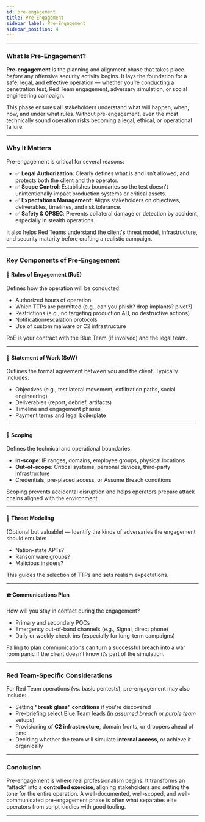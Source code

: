 ```yaml
---
id: pre-engagement
title: Pre-Engagement
sidebar_label: Pre-Engagement
sidebar_position: 4
---
```


---

### What Is Pre-Engagement?

**Pre-engagement** is the planning and alignment phase that takes place *before* any offensive security activity begins. It lays the foundation for a safe, legal, and effective operation — whether you’re conducting a penetration test, Red Team engagement, adversary simulation, or social engineering campaign.

This phase ensures all stakeholders understand what will happen, when, how, and under what rules. Without pre-engagement, even the most technically sound operation risks becoming a legal, ethical, or operational failure.

---

### Why It Matters

Pre-engagement is critical for several reasons:

- ✅ **Legal Authorization**: Clearly defines what is and isn’t allowed, and protects both the client and the operator.
- ✅ **Scope Control**: Establishes boundaries so the test doesn't unintentionally impact production systems or critical assets.
- ✅ **Expectations Management**: Aligns stakeholders on objectives, deliverables, timelines, and risk tolerance.
- ✅ **Safety & OPSEC**: Prevents collateral damage or detection by accident, especially in stealth operations.

It also helps Red Teams understand the client's threat model, infrastructure, and security maturity before crafting a realistic campaign.

---

### Key Components of Pre-Engagement

#### 📝 Rules of Engagement (RoE)
Defines how the operation will be conducted:
- Authorized hours of operation
- Which TTPs are permitted (e.g., can you phish? drop implants? pivot?)
- Restrictions (e.g., no targeting production AD, no destructive actions)
- Notification/escalation protocols
- Use of custom malware or C2 infrastructure

RoE is your contract with the Blue Team (if involved) and the legal team.

---

#### 📜 Statement of Work (SoW)
Outlines the formal agreement between you and the client. Typically includes:
- Objectives (e.g., test lateral movement, exfiltration paths, social engineering)
- Deliverables (report, debrief, artifacts)
- Timeline and engagement phases
- Payment terms and legal boilerplate

---

#### 🎯 Scoping
Defines the technical and operational boundaries:
- **In-scope**: IP ranges, domains, employee groups, physical locations
- **Out-of-scope**: Critical systems, personal devices, third-party infrastructure
- Credentials, pre-placed access, or Assume Breach conditions

Scoping prevents accidental disruption and helps operators prepare attack chains aligned with the environment.

---

#### 🧠 Threat Modeling
(Optional but valuable) — Identify the kinds of adversaries the engagement should emulate:
- Nation-state APTs?
- Ransomware groups?
- Malicious insiders?

This guides the selection of TTPs and sets realism expectations.

---

#### ☎️ Communications Plan
How will you stay in contact during the engagement?
- Primary and secondary POCs
- Emergency out-of-band channels (e.g., Signal, direct phone)
- Daily or weekly check-ins (especially for long-term campaigns)

Failing to plan communications can turn a successful breach into a war room panic if the client doesn’t know it’s part of the simulation.

---

### Red Team-Specific Considerations

For Red Team operations (vs. basic pentests), pre-engagement may also include:
- Setting **"break glass" conditions** if you're discovered
- Pre-briefing select Blue Team leads (in *assumed breach* or *purple team* setups)
- Provisioning of **C2 infrastructure**, domain fronts, or droppers ahead of time
- Deciding whether the team will simulate **internal access**, or achieve it organically

---

### Conclusion

Pre-engagement is where real professionalism begins. It transforms an “attack” into a **controlled exercise**, aligning stakeholders and setting the tone for the entire operation. A well-documented, well-scoped, and well-communicated pre-engagement phase is often what separates elite operators from script kiddies with good tooling.

---

